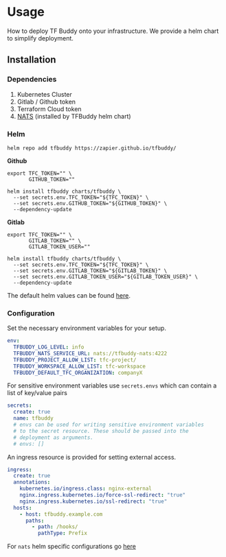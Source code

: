 # Usage 

How to deploy TF Buddy onto your infrastructure. We provide a helm chart to simplify deployment. 


## Installation

### Dependencies
1. Kubernetes Cluster
1. Gitlab / Github token
1. Terraform Cloud token
1. [NATS](https://nats.io/) (installed by TFBuddy helm chart)

### Helm

```console
helm repo add tfbuddy https://zapier.github.io/tfbuddy/
```

**Github**

```console
export TFC_TOKEN="" \
       GITHUB_TOKEN=""

helm install tfbuddy charts/tfbuddy \
  --set secrets.env.TFC_TOKEN="${TFC_TOKEN}" \
  --set secrets.env.GITHUB_TOKEN="${GITHUB_TOKEN}" \
  --dependency-update
```

**Gitlab**

```console
export TFC_TOKEN="" \
       GITLAB_TOKEN="" \
       GITLAB_TOKEN_USER=""

helm install tfbuddy charts/tfbuddy \
  --set secrets.env.TFC_TOKEN="${TFC_TOKEN}" \
  --set secrets.env.GITLAB_TOKEN="${GITLAB_TOKEN}" \
  --set secrets.env.GITLAB_TOKEN_USER="${GITLAB_TOKEN_USER}" \
  --dependency-update
```

The default helm values can be found [here](https://github.com/zapier/tfbuddy/blob/main/charts/tfbuddy/values.yaml).

### Configuration

Set the necessary environment variables for your setup.
```yaml
env:
  TFBUDDY_LOG_LEVEL: info
  TFBUDDY_NATS_SERVICE_URL: nats://tfbuddy-nats:4222
  TFBUDDY_PROJECT_ALLOW_LIST: tfc-project/
  TFBUDDY_WORKSPACE_ALLOW_LIST: tfc-workspace
  TFBUDDY_DEFAULT_TFC_ORGANIZATION: companyX
```

For sensitive environment variables use `secrets.envs` which can contain a list of key/value pairs
```yaml
secrets:
  create: true
  name: tfbuddy
  # envs can be used for writing sensitive environment variables
  # to the secret resource. These should be passed into the
  # deployment as arguments.
  # envs: []
```

An ingress resource is provided for setting external access. 
```yaml
ingress:
  create: true
  annotations:
    kubernetes.io/ingress.class: nginx-external
    nginx.ingress.kubernetes.io/force-ssl-redirect: "true"
    nginx.ingress.kubernetes.io/ssl-redirect: "true"
  hosts:
    - host: tfbuddy.example.com
      paths:
        - path: /hooks/
          pathType: Prefix
```


For `nats` helm specific configurations go [here](https://github.com/nats-io/k8s/tree/main/helm/charts/nats#jetstream)